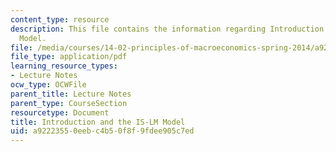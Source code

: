 ```yaml
---
content_type: resource
description: This file contains the information regarding Introduction and the IS-LM
  Model.
file: /media/courses/14-02-principles-of-macroeconomics-spring-2014/a92223550eebc4b50f8f9fdee905c7ed_MIT14_02S14_IS-LM_Model.pdf
file_type: application/pdf
learning_resource_types:
- Lecture Notes
ocw_type: OCWFile
parent_title: Lecture Notes
parent_type: CourseSection
resourcetype: Document
title: Introduction and the IS-LM Model
uid: a9222355-0eeb-c4b5-0f8f-9fdee905c7ed
---
```

